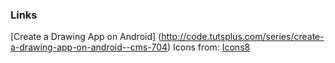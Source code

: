 ### Links
[Create a Drawing App on Android] (http://code.tutsplus.com/series/create-a-drawing-app-on-android--cms-704)
Icons from: [Icons8](https://icons8.com/)